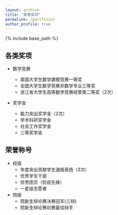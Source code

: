 ```yaml
---
layout: archive
title: "荣誉奖项"
permalink: /portfolio/
author_profile: true
---
```


{% include base_path %}


## 各类奖项

* 数学竞赛
  * 美国大学生数学建模竞赛一等奖
  * 全国大学生数学竞赛非数学专业三等奖
  * 浙江省大学生高等数学竞赛经管类二等奖（2次）
   
* 奖学金
  * 能力突出奖学金（2次）
  * 学术科研奖学金
  * 社会工作奖学金
  * 三等奖学金


## 荣誉称号
* 校级
  * 年度突出贡献学生通报表扬（3次）
  * 优秀学生干部
  * 优秀团员（抗疫先锋）
  * 一星级志愿者
* 院级
  * 院新生辩论赛决赛冠军(三辩)
  * 院新生辩论赛初赛最佳辩手

